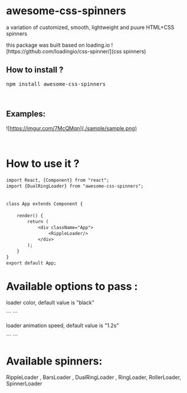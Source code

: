# awesome-css-spinners
a variation of customized, smooth, lightweight and puure HTML+CSS spinners

<p>this package was built based on loading.io ![https://github.com/loadingio/css-spinner/](css spinners) </p>
<h2>How to install ?</h2> 
<pre>
npm install awesome-css-spinners
</pre>

<br />

<h2>Examples:</h2>

![https://imgur.com/7McQMqn](./sample/sample.png)

<br />

<h1>How to use it ? </h1>

```
import React, {Component} from "react";
import {DualRingLoader} from "awesome-css-spinners";


class App extends Component {

	render() {
        return (
            <div className="App">            
                <RippleLoader/>
            </div>
        );
    }
}
export default App;
```

<h1>Available options to pass :</h1>

<p>loader color, default value is "black" </p>
```
<RippleLoader color="#ff7383"/> 
```

<p>loader animation speed, default value is "1.2s" </p>
```
<RippleLoader  duration="2.5s" />
```

<h1>Available spinners:</h1>
<p> RippleLoader , BarsLoader , DualRingLoader , RingLoader, RollerLoader, SpinnerLoader </p>







